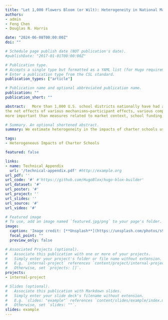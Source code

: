 ```yaml
---
title: "Let 1,000 Flowers Bloom (or Wilt): Heterogeneity in National Market-Level Charter School Effects"
authors:
- admin
- Feng Chen
- Douglas N. Harris

date: "2024-06-08T00:00:00Z"
doi: ""

# Schedule page publish date (NOT publication's date).
#publishDate: "2017-01-01T00:00:00Z"

# Publication type.
# Accepts a single type but formatted as a YAML list (for Hugo requirements).
# Enter a publication type from the CSL standard.
publication_types: ["article"]

# Publication name and optional abbreviated publication name.
publication: ""
publication_short: ""

abstract:   More than 1,000 U.S. school districts nationally have had at least one charter school within its boundaries. In prior work, using a generalized difference-in-differences (GDD) method, we found that increasing charter market share in these locations leads to small positive market-level effects on high school graduation and elementary/middle test scores. These reflect 
the net effects of various mechanisms—participant effects, various competitive effects, and matching effects. The present study focuses on effect heterogeneity of these market-level effects, using both GDD and machine learning (causal forests). We find considerable variation in these market-level effects across states and districts. Student demographic measures are, collectively, 
more important than measures related to market context, school funding, or other charter-related policies. Specifically, charter effects are generally larger in districts with more racial minorities and low-income students (especially when test scores are the outcome). School funding plays a complex role because market-level effects are generated by the responses of both charter schools and traditional public schools, whose finances are interconnected. Aside from the above, the results are inconsistent when we switch from test scores to high school graduation rates as the dependent variable. This may suggest that the forces making charter schools effective in raising test scores on average also make them ineffective in raising high school graduation. 

# Summary. An optional shortened abstract.
summary: We estimate heterogeneity in the impacts of charter schools using a near-universe of US school districts.

tags:
- Heterogeneous Impacts of Charter Schools

featured: false

links:
- name: Technical Appendix
  url: '/technical-appendix.pdf' #http://example.org
url_pdf: '' 
url_code: '#' #'https://github.com/HugoBlox/hugo-blox-builder'
url_dataset: '#'
url_poster: '#'
url_project: ''
url_slides: ''
url_source: '#'
url_video: '#'

# Featured image
# To use, add an image named `featured.jpg/png` to your page's folder. 
image:
  caption: 'Image credit: [**Unsplash**](https://unsplash.com/photos/s9CC2SKySJM)'
  focal_point: ""
  preview_only: false

# Associated Projects (optional).
#   Associate this publication with one or more of your projects.
#   Simply enter your project's folder or file name without extension.
#   E.g. `internal-project` references `content/project/internal-project/index.md`.
#   Otherwise, set `projects: []`.
projects:
- internal-project

# Slides (optional).
#   Associate this publication with Markdown slides.
#   Simply enter your slide deck's filename without extension.
#   E.g. `slides: "example"` references `content/slides/example/index.md`.
#   Otherwise, set `slides: ""`.
slides: example
---
```


<!--
#note that the above symbols treat this block as a comment. This is otherwise useful code

This work is driven by the results in my [previous paper](/publication/conference-paper/) on LLMs.

{{% callout note %}}
Create your slides in Markdown - click the *Slides* button to check out the example.
{{% /callout %}}

Add the publication's **full text** or **supplementary notes** here. You can use rich formatting such as including [code, math, and images](https://docs.hugoblox.com/content/writing-markdown-latex/).
-->
